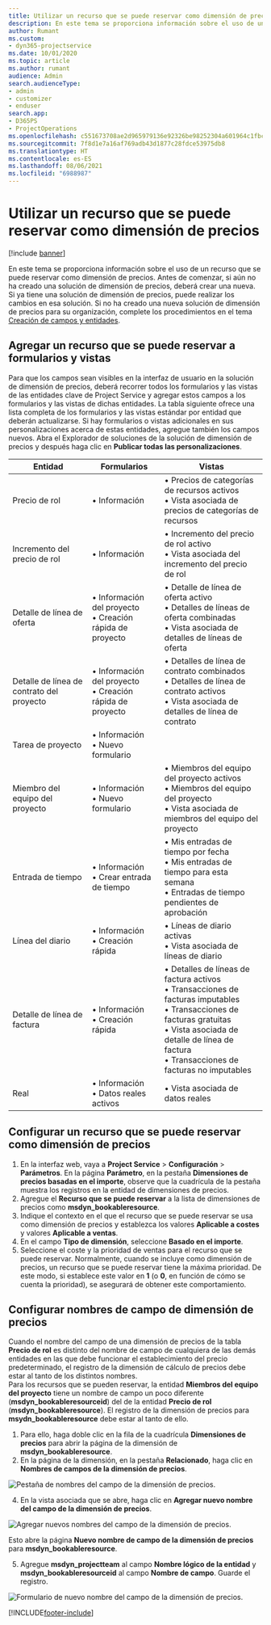 ```yaml
---
title: Utilizar un recurso que se puede reservar como dimensión de precios
description: En este tema se proporciona información sobre el uso de un recurso que se puede reservar como dimensión de precios.
author: Rumant
ms.custom:
- dyn365-projectservice
ms.date: 10/01/2020
ms.topic: article
ms.author: rumant
audience: Admin
search.audienceType:
- admin
- customizer
- enduser
search.app:
- D365PS
- ProjectOperations
ms.openlocfilehash: c551673708ae2d965979136e92326be98252304a601964c1fbc52a329c592712
ms.sourcegitcommit: 7f8d1e7a16af769adb43d1877c28fdce53975db8
ms.translationtype: HT
ms.contentlocale: es-ES
ms.lasthandoff: 08/06/2021
ms.locfileid: "6988987"
---
```

# <a name="use-bookable-resource-as-a-pricing-dimension"></a>Utilizar un recurso que se puede reservar como dimensión de precios

[!include [banner](../includes/psa-now-project-operations.md)]

En este tema se proporciona información sobre el uso de un recurso que se puede reservar como dimensión de precios. Antes de comenzar, si aún no ha creado una solución de dimensión de precios, deberá crear una nueva. Si ya tiene una solución de dimensión de precios, puede realizar los cambios en esa solución. Si no ha creado una nueva solución de dimensión de precios para su organización, complete los procedimientos en el tema [Creación de campos y entidades](create-custom-fields-entities.md).

## <a name="add-bookable-resource-to-forms-and-views"></a>Agregar un recurso que se puede reservar a formularios y vistas
Para que los campos sean visibles en la interfaz de usuario en la solución de dimensión de precios, deberá recorrer todos los formularios y las vistas de las entidades clave de Project Service y agregar estos campos a los formularios y las vistas de dichas entidades.
La tabla siguiente ofrece una lista completa de los formularios y las vistas estándar por entidad que deberán actualizarse. Si hay formularios o vistas adicionales en sus personalizaciones acerca de estas entidades, agregue también los campos nuevos.
Abra el Explorador de soluciones de la solución de dimensión de precios y después haga clic en **Publicar todas las personalizaciones**.


|   Entidad        | Formularios   |Vistas        |
| ------------------------------|---------------------------------|----------------------------------|
|  Precio de rol|• Información |• Precios de categorías de recursos activos<br> • Vista asociada de precios de categorías de recursos|
|  Incremento del precio de rol|• Información|• Incremento del precio de rol activo<br>• Vista asociada del incremento del precio de rol|
|  Detalle de línea de oferta|• Información del proyecto<br>• Creación rápida de proyecto|• Detalle de línea de oferta activo<br>• Detalles de líneas de oferta combinadas<br>• Vista asociada de detalles de líneas de oferta|
|  Detalle de línea de contrato del proyecto|• Información del proyecto<br>• Creación rápida de proyecto|• Detalles de línea de contrato combinados<br>• Detalles de línea de contrato activos<br>• Vista asociada de detalles de línea de contrato|
|  Tarea de proyecto|• Información<br>• Nuevo formulario||
|  Miembro del equipo del proyecto|• Información<br>• Nuevo formulario|• Miembros del equipo del proyecto activos<br>• Miembros del equipo del proyecto<br>• Vista asociada de miembros del equipo del proyecto|
|  Entrada de tiempo|• Información<br>• Crear entrada de tiempo|• Mis entradas de tiempo por fecha<br>• Mis entradas de tiempo para esta semana<br>• Entradas de tiempo pendientes de aprobación|
|  Línea del diario|• Información<br>• Creación rápida|• Líneas de diario activas<br>• Vista asociada de líneas de diario|
|  Detalle de línea de factura|• Información<br>• Creación rápida|• Detalles de líneas de factura activos<br>• Transacciones de facturas imputables<br>• Transacciones de facturas gratuitas<br>• Vista asociada de detalle de línea de factura<br>• Transacciones de facturas no imputables|
|  Real|• Información<br>• Datos reales activos|• Vista asociada de datos reales|

## <a name="set-up-bookable-resource-as-a-pricing-dimension"></a>Configurar un recurso que se puede reservar como dimensión de precios

1. En la interfaz web, vaya a **Project Service** > **Configuración** > **Parámetros**. En la página **Parámetro**, en la pestaña **Dimensiones de precios basadas en el importe**, observe que la cuadrícula de la pestaña muestra los registros en la entidad de dimensiones de precios. 
2. Agregue el **Recurso que se puede reservar** a la lista de dimensiones de precios como **msdyn_bookableresource**. 
3. Indique el contexto en el que el recurso que se puede reservar se usa como dimensión de precios y establezca los valores **Aplicable a costes** y valores **Aplicable a ventas**.
4. En el campo **Tipo de dimensión**, seleccione **Basado en el importe**. 
5. Seleccione el coste y la prioridad de ventas para el recurso que se puede reservar. Normalmente, cuando se incluye como dimensión de precios, un recurso que se puede reservar tiene la máxima prioridad. De este modo, si establece este valor en **1** (o **0**, en función de cómo se cuenta la prioridad), se asegurará de obtener este comportamiento.

## <a name="set-up-pricing-dimension-field-names"></a>Configurar nombres de campo de dimensión de precios

Cuando el nombre del campo de una dimensión de precios de la tabla **Precio de rol** es distinto del nombre de campo de cualquiera de las demás entidades en las que debe funcionar el establecimiento del precio predeterminado, el registro de la dimensión de cálculo de precios debe estar al tanto de los distintos nombres.    
Para los recursos que se pueden reservar, la entidad **Miembros del equipo del proyecto** tiene un nombre de campo un poco diferente (**msdyn_bookableresourceid**) del de la entidad **Precio de rol** (**msdyn_bookableresource**). El registro de la dimensión de precios para **msydn_bookableresource** debe estar al tanto de ello. 
1. Para ello, haga doble clic en la fila de la cuadrícula **Dimensiones de precios** para abrir la página de la dimensión de **msdyn_bookableresource**.
2. En la página de la dimensión, en la pestaña **Relacionado**, haga clic en **Nombres de campos de la dimensión de precios**.

 ![Pestaña de nombres del campo de la dimensión de precios.](media/PD-fieldname.png)

4. En la vista asociada que se abre, haga clic en **Agregar nuevo nombre del campo de la dimensión de precios**.

 ![Agregar nuevos nombres del campo de la dimensión de precios.](media/Add-NewPD-fieldname.png)


Esto abre la página **Nuevo nombre de campo de la dimensión de precios** para **msdyn_bookableresource**. 

5. Agregue **msdyn_projectteam** al campo **Nombre lógico de la entidad** y **msdyn_bookableresourceid** al campo **Nombre de campo**. Guarde el registro.

 ![Formulario de nuevo nombre del campo de la dimensión de precios.](media/PD-fieldname-Added.png)


[!INCLUDE[footer-include](../includes/footer-banner.md)]